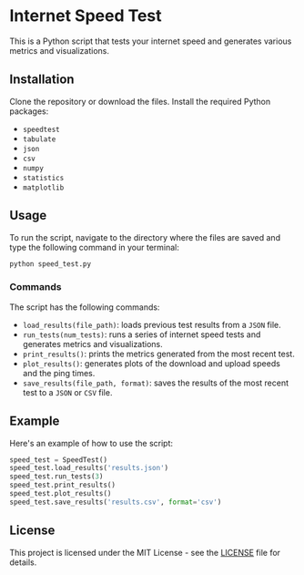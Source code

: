 # Internet Speed Test

This is a Python script that tests your internet speed and generates various metrics and visualizations.

## Installation
Clone the repository or download the files.
Install the required Python packages: 
- `speedtest` 
- `tabulate` 
- `json`
- `csv` 
- `numpy` 
- `statistics` 
- `matplotlib`
## Usage
To run the script, navigate to the directory where the files are saved and type the following command in your terminal:
```python
python speed_test.py
```
### Commands
The script has the following commands:
- `load_results(file_path)`: loads previous test results from a `JSON` file.
- `run_tests(num_tests)`: runs a series of internet speed tests and generates metrics and visualizations.
- `print_results()`: prints the metrics generated from the most recent test.
- `plot_results()`: generates plots of the download and upload speeds and the ping times.
- `save_results(file_path, format)`: saves the results of the most recent test to a `JSON` or `CSV` file.
## Example
Here's an example of how to use the script:
```python
speed_test = SpeedTest()
speed_test.load_results('results.json')
speed_test.run_tests(3)
speed_test.print_results()
speed_test.plot_results()
speed_test.save_results('results.csv', format='csv')
```

## License
This project is licensed under the MIT License - see the [LICENSE](https://github.com/TheHumanoidTyphoon/internet-speed/blob/master/LICENSE) file for details.
